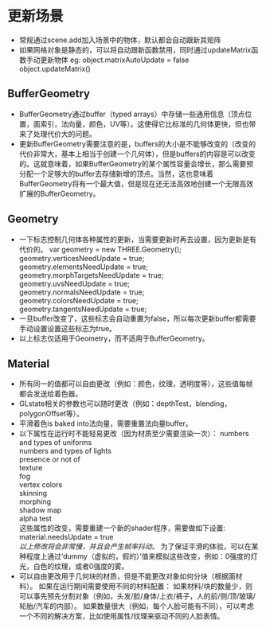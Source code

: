 # 更新场景 #
- 常规通过scene.add加入场景中的物体，默认都会自动跟新其矩阵
- 如果网格对象是静态的，可以将自动跟新函数禁用，同时通过updateMatrix函数手动更新物体
eg: object.matrixAutoUpdate = false  
    object.updateMatrix()  
## BufferGeometry ##
- BufferGeometry通过buffer（typed arrays）中存储一些通用信息（顶点位置，面索引，法向量，颜色，UV等）。这使得它比标准的几何体更快，但也带来了处理代价大的问题。
- 更新BufferGeometry需要注意的是，buffers的大小是不能够改变的（改变的代价非常大，基本上相当于创建一个几何体），但是buffers的内容是可以改变的。这就意味着，如果BufferGeometry的某个属性容量会增长，那么需要预分配一个足够大的buffer去存储新增的顶点。当然，这也意味着BufferGeometry将有一个最大值，但是现在还无法高效地创建一个无限高效扩展的BufferGeometry。
## Geometry ##
- 一下标志控制几何体各种属性的更新，当需要更新时再去设置，因为更新是有代价的。
var geometry = new THREE.Geometry();  
geometry.verticesNeedUpdate = true;  
geometry.elementsNeedUpdate = true;  
geometry.morphTargetsNeedUpdate = true;  
geometry.uvsNeedUpdate = true;  
geometry.normalsNeedUpdate = true;  
geometry.colorsNeedUpdate = true;  
geometry.tangentsNeedUpdate = true;  
- 一旦buffer改变了，这些标志会自动重置为false，所以每次更新buffer都需要手动设置设置这些标志为true。
- 以上标志仅适用于Geometry，而不适用于BufferGeometry。
## Material ##
- 所有同一的值都可以自由更改（例如：颜色，纹理，透明度等），这些值每帧都会发送给着色器。
- GLstate相关的参数也可以随时更改（例如：depthTest，blending，polygonOffset等）。
- 平滑着色is baked into法向量，需要重置法向量buffer。
- 以下属性在运行时不能轻易更改（因为材质至少需要渲染一次）：
numbers and types of uniforms  
numbers and types of lights  
presence or not of  
texture  
fog  
vertex colors  
skinning  
morphing  
shadow map  
alpha test  
这些属性的改变，需要重建一个新的shader程序，需要做如下设置:
material.needsUpdate = true  
_以上修改将会非常慢，并且会产生帧率抖动。_
为了保证平滑的体验，可以在某种程度上通过‘dummy（虚拟的，假的）’值来模拟这些改变，例如：0强度的灯光，白色的纹理，或者0强度的雾。
- 可以自由更改用于几何块的材质，但是不能更改对象如何分块（根据面材料）。
如果在运行期间需要使用不同的材料配置：
如果材料/块的数量少，则可以事先预先分割对象（例如，头发/脸/身体/上衣/裤子，人的前/侧/顶/玻璃/轮胎/汽车的内部）。
如果数量很大（例如，每个人脸可能有不同），可以考虑一个不同的解决方案，比如使用属性/纹理来驱动不同的人脸表情。